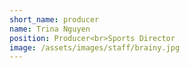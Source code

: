 ```yaml
---
short_name: producer
name: Trina Nguyen
position: Producer<br>Sports Director
image: /assets/images/staff/brainy.jpg
---
```


